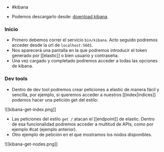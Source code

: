 - #kibana 

- Podemos descargarlo desde: [download kibana](https://www.elastic.co/downloads/kibana).

### Inicio
- Primero debemos correr el servicio `bin/kibana`. Acto seguido podremos acceder desde la url de `localhost:5601`.
- Nos aparecerá una pantalla en la que podremos introducir el token generado por [[elastic]] o bien usuario y contraseña.
- Una vez cargado y completado podremos acceder a todas las opciones de kibana.

### Dev tools
- Dentro de dev tool podremos crear peticiones a elastic de manera fácil y sencilla, por ejemplo, si queremos acceder a nuestros [[index|índices]] podemos hacer una petición get del estilo:

![[kibana-get-index.png]]

- Las peticiones del estilo `get /` atacan el [[endpoint]] de elastic. Dentro de esa funcionalidad podremos acceder a multitud de APIs, como por ejemplo #cat (ejemplo anterior).
- Otro ejemplo de petición en el que mostramos los nodos disponibles.

![[kibana-get-nodes.png]]